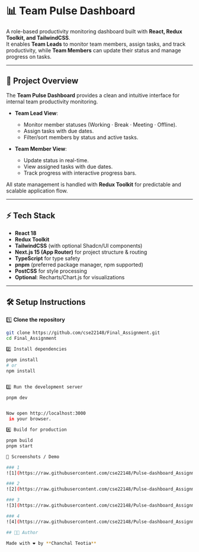 # 📊 Team Pulse Dashboard

A role-based productivity monitoring dashboard built with **React, Redux Toolkit, and TailwindCSS**.  
It enables **Team Leads** to monitor team members, assign tasks, and track productivity, while **Team Members** can update their status and manage progress on tasks.  

---

## 🚀 Project Overview
The **Team Pulse Dashboard** provides a clean and intuitive interface for internal team productivity monitoring.  

- **Team Lead View**:  
  - Monitor member statuses (Working · Break · Meeting · Offline).  
  - Assign tasks with due dates.  
  - Filter/sort members by status and active tasks.  

- **Team Member View**:  
  - Update status in real-time.  
  - View assigned tasks with due dates.  
  - Track progress with interactive progress bars.  

All state management is handled with **Redux Toolkit** for predictable and scalable application flow.  

---

## ⚡ Tech Stack
- **React 18**  
- **Redux Toolkit**  
- **TailwindCSS** (with optional Shadcn/UI components)  
- **Next.js 15 (App Router)** for project structure & routing  
- **TypeScript** for type safety  
- **pnpm** (preferred package manager, npm supported)  
- **PostCSS** for style processing  
- **Optional**: Recharts/Chart.js for visualizations  

---

## 🛠️ Setup Instructions

1️⃣ **Clone the repository**
```bash
git clone https://github.com/cse22148/Final_Assignment.git
cd Final_Assignment

2️⃣ Install dependencies

pnpm install
# or
npm install


3️⃣ Run the development server

pnpm dev


Now open http://localhost:3000
 in your browser.

4️⃣ Build for production

pnpm build
pnpm start

📸 Screenshots / Demo

### 1
![1](https://raw.githubusercontent.com/cse22148/Pulse-dashboard_Assignment/main/screenshots/1.png)

### 2
![2](https://raw.githubusercontent.com/cse22148/Pulse-dashboard_Assignment/main/screenshots/2.png)

### 3
![3](https://raw.githubusercontent.com/cse22148/Pulse-dashboard_Assignment/main/screenshots/3.png)

### 4
![4](https://raw.githubusercontent.com/cse22148/Pulse-dashboard_Assignment/main/screenshots/4.png)

## 👨‍💻 Author

Made with ❤️ by **Chanchal Teotia**

